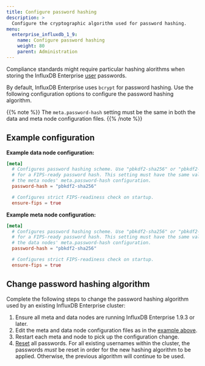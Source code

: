 ```yaml
---
title: Configure password hashing
description: >
  Configure the cryptographic algorithm used for password hashing.
menu:
  enterprise_influxdb_1_9:
    name: Configure password hashing
    weight: 80
    parent: Administration
---
```


Compliance standards might require particular hashing alorithms
when storing the InfluxDB Enterprise [user](/enterprise_influxdb/v1.9/concepts/glossary/#user) passwords.

By default, InfluxDB Enterprise uses `bcrypt` for password hashing.
Use the following configuration options to configure the password hashing algorithm.

{{% note %}}
The `meta.password-hash` setting must be the same in both the data and meta node configuration files.
{{% /note %}}


## Example configuration

**Example data node configuration:**

```toml
[meta]
  # Configures password hashing scheme. Use "pbkdf2-sha256" or "pbkdf2-sha512"
  # for a FIPS-ready password hash. This setting must have the same value as
  # the meta nodes' meta.password-hash configuration.
  password-hash = "pbkdf2-sha256"

  # Configures strict FIPS-readiness check on startup.
  ensure-fips = true
```

**Example meta node configuration:**

```toml
[meta]
  # Configures password hashing scheme. Use "pbkdf2-sha256" or "pbkdf2-sha512"
  # for a FIPS-ready password hash. This setting must have the same value as
  # the data nodes' meta.password-hash configuration.
  password-hash = "pbkdf2-sha256"

  # Configures strict FIPS-readiness check on startup.
  ensure-fips = true
```

## Change password hashing algorithm

Complete the following steps
to change the password hashing algorithm used by an existing InfluxDB Enterprise cluster:

1. Ensure all meta and data nodes are running InfluxDB Enterprise 1.9.3 or later.
2. Edit the meta and data node configuration files as in the [example above](#example-configuration).
2. Restart each meta and node to pick up the configuration change.
3. [Reset](/enterprise_influxdb/v1.9/administration/authentication_and_authorization/#reset-a-users-password) all passwords.
   For all existing usernames within the cluster,
   the passwords *must* be reset in order for the new hashing algorithm to be applied.
   Otherwise, the previous algorithm will continue to be used.
